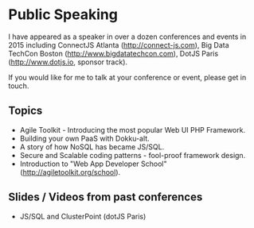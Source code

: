 # Public Speaking

I have appeared as a speaker in over a dozen conferences and events in 2015
including ConnectJS Atlanta (http://connect-js.com), Big Data TechCon Boston (http://www.bigdatatechcon.com),
DotJS Paris (http://www.dotjs.io, sponsor track).

If you would like for me to talk at your conference or event, please get in
touch.

## Topics

 - Agile Toolkit - Introducing the most popular Web UI PHP Framework.
 - Building your own PaaS with Dokku-alt.
 - A story of how NoSQL has became JS/SQL.
 - Secure and Scalable coding patterns - fool-proof framework design.
 - Introduction to "Web App Developer School" (http://agiletoolkit.org/school).

## Slides / Videos from past conferences

 - JS/SQL and ClusterPoint (dotJS Paris)
